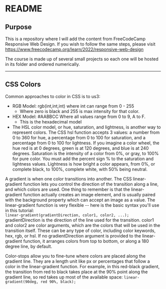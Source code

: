# README

## Purpose
This is a repository where I will add the content from FreeCodeCamp Responsive Web Design.
If you wish to follow the same steps, please visit https://www.freecodecamp.org/learn/2022/responsive-web-design

The course is made up of several small projects so each one will be hosted in its folder and ordered numerically.   

---

## CSS Colors

Common approaches to color in CSS is to us3:
- RGB Model: rgb(int,int,int) where int can range from 0 - 255
	- Where zero is black and 255 is max intensity for that color. 
- HEX Model: #AABBCC Where all values range from 0 to 9, A to F.
	- This is the hexadecimal model
- The HSL color model, or hue, saturation, and lightness, is another way to represent colors.
	The CSS hsl function accepts 3 values: a number from 0 to 360 for hue, a percentage from 0 to 100 for saturation, and a percentage from 0 to 100 for lightness.
	If you imagine a color wheel, the hue red is at 0 degrees, green is at 120 degrees, and blue is at 240 degrees.
	Saturation is the intensity of a color from 0%, or gray, to 100% for pure color. You must add the percent sign % to the saturation and lightness values.
	Lightness is how bright a color appears, from 0%, or complete black, to 100%, complete white, with 50% being neutral.
 
A gradient is when one color transitions into another. The CSS linear-gradient function lets you control the direction of the transition along a line, and which colors are used.
One thing to remember is that the linear-gradient function actually creates an image element, and is usually paired with the background property which can accept an image as a value.
The linear-gradient function is very flexible -- here is the basic syntax you'll use in this tutorial:    
`linear-gradient(gradientDirection, color1, color2, ...);`   gradientDirection is the direction of the line used for the transition. color1 and color2 are color arguments, which are the colors that will be used in the transition itself. These can be any type of color, including color keywords, hex, rgb, or hsl.
If no gradientDirection argument is provided to the linear-gradient function, it arranges colors from top to bottom, or along a 180 degree line, by default.

Color-stops allow you to fine-tune where colors are placed along the gradient line. They are a length unit like px or percentages that follow a color in the linear-gradient function.
For example, in this red-black gradient, the transition from red to black takes place at the 90% point along the gradient line, so red takes up most of the available space:
`linear-gradient(90deg, red 90%, black);`

